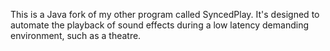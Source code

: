 This is a Java fork of my other program called SyncedPlay. It's designed to automate the playback of sound effects during a low latency demanding environment, such as a theatre.